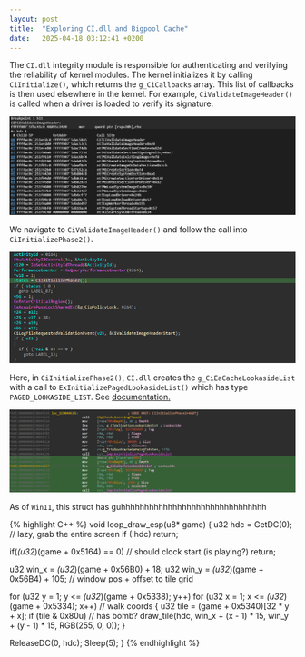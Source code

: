 ```yaml
---
layout: post
title:  "Exploring CI.dll and Bigpool Cache"
date:   2025-04-18 03:12:41 +0200
---
```


The `CI.dll` integrity module is responsible for authenticating and verifying the reliability of kernel modules. The kernel initializes it by calling `CiInitialize()`, which returns the `g_CiCallbacks` array. This list of callbacks is then used elsewhere in the kernel. For example, `CiValidateImageHeader()` is called when a driver is loaded to verify its signature.

![CiValidateImageHeader Call Stack](/assets/{FD14D6FB-2AEC-4018-9882-8ABCDAAA56CF}.png)

We navigate to `CiValidateImageHeader()` and follow the call into `CiInitializePhase2()`.

![CiInitializePhase2 Call](/assets/{7E18B9B6-F4C0-4701-A08C-B2A6CF97B269}.png)

Here, in `CiInitializePhase2()`, `CI.dll` creates the `g_CiEaCacheLookasideList` with a call to `ExInitializePagedLookasideList()` which has type `PAGED_LOOKASIDE_LIST`. See [documentation.](https://www.vergiliusproject.com/kernels/x64/windows-11/24h2/_PAGED_LOOKASIDE_LIST)

![ExInitializePagedLookasideList Usage](/assets/image.png)

As of `Win11`, this struct has guhhhhhhhhhhhhhhhhhhhhhhhhhhhhhhh

{% highlight C++ %}
void loop_draw_esp(u8* game)
{
  u32 hdc = GetDC(0); // lazy, grab the entire screen
  if (!hdc)
    return;

  if(*(u32*)(game + 0x5164) == 0) // should clock start (is playing?)
    return;

  u32 win_x = *(u32*)(game + 0x56B0) + 18;
  u32 win_y = *(u32*)(game + 0x56B4) + 105; // window pos + offset to tile grid

  for (u32 y = 1; y <= *(u32*)(game + 0x5338); y++)
  for (u32 x = 1; x <= *(u32*)(game + 0x5334); x++) // walk coords
  {
    u32 tile = (game + 0x5340)[32 * y + x];
    if (tile & 0x80u) // has bomb?
      draw_tile(hdc, win_x + (x - 1) * 15, win_y + (y - 1) * 15, RGB(255, 0, 0));
  }

  ReleaseDC(0, hdc);
  Sleep(5);
}
{% endhighlight %}